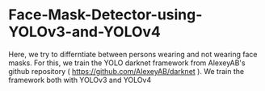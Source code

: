 # Face-Mask-Detector-using-YOLOv3-and-YOLOv4
Here, we try to differntiate between persons wearing and not wearing face masks. For this, we train the YOLO darknet framework from AlexeyAB's github repository ( https://github.com/AlexeyAB/darknet ). We train the framework both with YOLOv3 and YOLOv4
